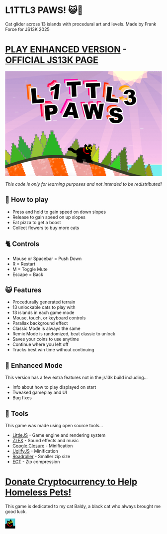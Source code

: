 # L1TTL3 PAWS! 😺🐾

Cat glider across 13 islands with procedural art and levels.
Made by Frank Force for JS13K 2025

# [PLAY ENHANCED VERSION](https://killedbyapixel.github.io/JS13K2025/) - [OFFICIAL JS13K PAGE](https://js13kgames.com/2025/games/l1ttl3-paws)

![L1TTL3 PAWS - A JS13k Game by Frank Force](/game/screenshot.png)

*This code is only for learning purposes and not intended to be redistributed!*

## 🐾 How to play
- Press and hold to gain speed on down slopes
- Release to gain speed on up slopes
- Eat pizza to get a boost
- Collect flowers to buy more cats

## 🐈 Controls
- Mouse or Spacebar = Push Down
- R = Restart
- M = Toggle Mute
- Escape = Back

## 😺 Features
- Procedurally generated terrain
- 13 unlockable cats to play with
- 13 islands in each game mode
- Mouse, touch, or keyboard controls
- Parallax background effect
- Classic Mode is always the same
- Remix Mode is randomized, beat classic to unlock
- Saves your coins to use anytime
- Continue where you left off
- Tracks best win time without continuing

## 🦁 Enhanced Mode
This version has a few extra features not in the js13k build including...
- Info about how to play displayed on start
- Tweaked gameplay and UI
- Bug fixes

## 🧶 Tools
This game was made using open source tools...
- [LittleJS](https://github.com/KilledByAPixel/LittleJS)  - Game engine and rendering system
- [ZzFX](https://github.com/KilledByAPixel/ZzFX) - Sound effects and music
- [Google Closure](https://github.com/google/closure-compiler) - Minification
- [UglifyJS](https://github.com/mishoo/UglifyJS) - Minification
- [Roadroller](https://github.com/lifthrasiir/roadroller) - Smaller zip size
- [ECT](https://github.com/fhanau/Efficient-Compression-Tool) - Zip compression

# [Donate Cryptocurrency to Help Homeless Pets!](https://bestfriends.org/donate/cryptocurrency-donations)

This game is dedicated to my cat Baldy, 
a black cat who always brought me good luck. 

![Cat Favicon](/game/favicon.png)
